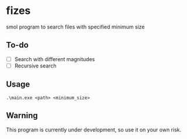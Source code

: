 # fizes
smol program to search files with specified minimum size

## To-do
- [ ] Search with different magnitudes 
- [ ] Recursive search

## Usage
```
.\main.exe <path> <minimum_size>
```
## Warning
This program is currently under development, so use it on your own risk.